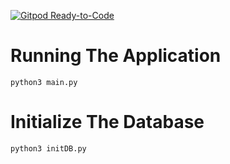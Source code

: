 [![Gitpod Ready-to-Code](https://img.shields.io/badge/Gitpod-Ready--to--Code-blue?logo=gitpod)](https://gitpod.io/#https://github.com/uwidcit/info2602mockLE) 

# Running The Application
```
python3 main.py
```

# Initialize The Database

```
python3 initDB.py
```
